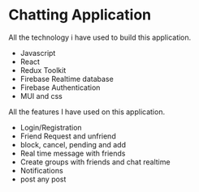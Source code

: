 # Chatting Application

All the technology i have used to build this application.

- Javascript
- React
- Redux Toolkit
- Firebase Realtime database
- Firebase Authentication
- MUI and css

All the features I have used on this application.

- Login/Registration
- Friend Request and unfriend
- block, cancel, pending and add
- Real time message with friends
- Create groups with friends and chat realtime
- Notifications
- post any post
